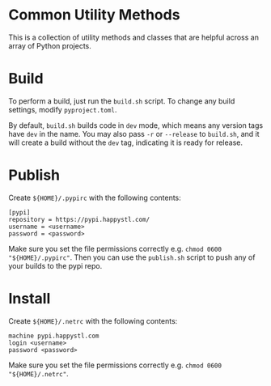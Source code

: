 # Common Utility Methods

This is a collection of utility methods and classes that are helpful across an array of Python projects.

# Build

To perform a build, just run the `build.sh` script. To change any build settings, modify `pyproject.toml`.

By default, `build.sh` builds code in `dev` mode, which means any version tags have `dev` in the name. You may also pass `-r` or `--release` to `build.sh`, and it will create a build without the `dev` tag, indicating it is ready for release.

# Publish

Create `${HOME}/.pypirc` with the following contents:

    [pypi]
    repository = https://pypi.happystl.com/
    username = <username>
    password = <password>

Make sure you set the file permissions correctly e.g. `chmod 0600 "${HOME}/.pypirc"`. Then you can use the `publish.sh` script to push any of your builds to the pypi repo.

# Install

Create `${HOME}/.netrc` with the following contents:

    machine pypi.happystl.com
    login <username>
    password <password>

Make sure you set the file permissions correctly e.g. `chmod 0600 "${HOME}/.netrc"`.
